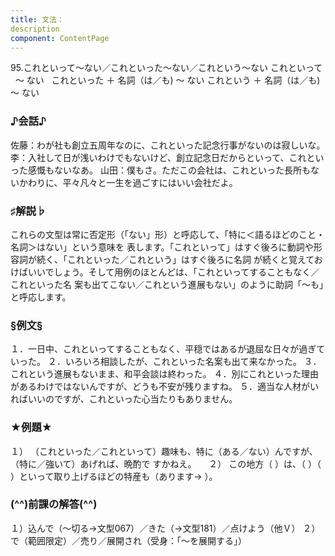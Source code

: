 ```yaml
---
title: 文法：
description
component: ContentPage
---
```



95.これといって～ない／これといった～ない／これという～ない
これといって   ～ ない  
これといった ＋ 名詞（は／も) ～ ない
これという ＋ 名詞（は／も) ～ ない
### ♪会話♪
佐藤：わが社も創立五周年なのに、これといった記念行事がないのは寂しいな。
李：入社して日が浅いわけでもないけど、創立記念日だからといって、これといった感慨もないなあ。
山田：僕もさ。ただこの会社は、これといった長所もないかわりに、平々凡々と一生を過ごすにはいい会社だよ。
### ♯解説♭
これらの文型は常に否定形（「ない」形）と呼応して、「特に＜語るほどのこと・名詞＞はない」という意味を 表します。「これといって」はすぐ後ろに動詞や形容詞が続く、「これといった／これという」はすぐ後ろに名詞 が続くと覚えておけばいいでしょう。そして用例のほとんどは、「これといってすることもなく／これといった名 案も出てこない／これという進展もない」のように助詞「～も」と呼応します。
### §例文§
１．一日中、これといってすることもなく、平穏ではあるが退屈な日々が過ぎていった。
２．いろいろ相談したが、これといった名案も出て来なかった。
３．これという進展もないまま、和平会談は終わった。
４．別にこれといった理由があるわけではないんですが、どうも不安が残りますね。
５．適当な人材がいればいいのですが、これといった心当たりもありません。
### ★例題★
１） （これといった／これといって）趣味も、特に（ある／ない）んですが、（特に／強いて）あげれば、晩酌で
すかねえ。    
２） この地方（ ）は、（ ）（ ）といって取り上げるほどの特産も（あります→ ）。
### (^^)前課の解答(^^)
１）込んで（～切る→文型067）／きた（→文型181）／点けよう（他Ｖ）
２）で（範囲限定）／売り／展開され（受身：「～を展開する」）
